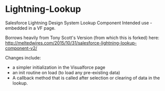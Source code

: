 # Lightning-Lookup
Salesforce Lightning Design System Lookup Component
Intended use - embedded in a VF page.

Borrows heavily from Tony Scott's Version (from which this is forked) here:
http://meltedwires.com/2015/10/31/salesforce-lightning-lookup-component-v2/

Changes include:
- a simpler initialization in the Visualforce page
- an init routine on load (to load any pre-existing data)
- A callback method that is called after selection or clearing of data in the lookup.



